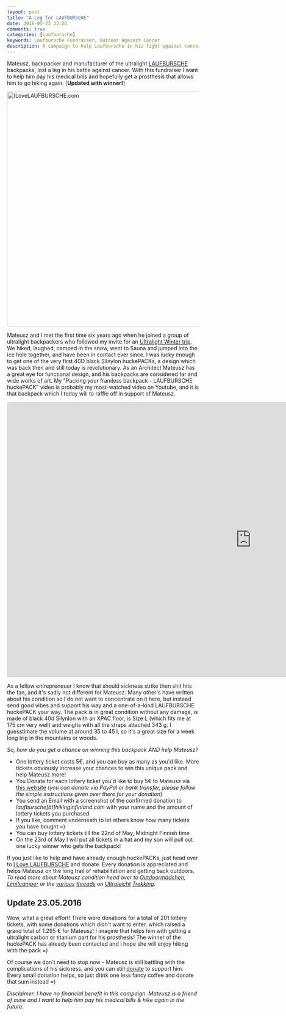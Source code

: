 ```yaml
---
layout: post
title: "A Leg for LAUFBURSCHE"
date: 2016-05-23 23:26
comments: true
categories: [Laufbursche]
keywords: Laufbursche Fundraiser, Outdoor Against Cancer
description: A campaign to help Laufbursche in his fight against cancer.
---
```


Mateusz, backpacker and manufacturer of the ultralight [LAUFBURSCHE](http://www.ilovelaufbursche.de/english/) backpacks, lost a leg in his battle against cancer. With this fundraiser I want to help him pay his medical bills and hopefully get a prosthesis that allows him to go hiking again. [**Updated with winner!**]

<a data-flickr-embed="true"  href="http://www.ilovelaufbursche.de/english/" title="ILoveLAUFBURSCHE.com"><img src="https://farm8.staticflickr.com/7176/26188616394_48ddfab21e_b.jpg" width="1024" height="615" alt="ILoveLAUFBURSCHE.com"></a><script async src="//embedr.flickr.com/assets/client-code.js" charset="utf-8"></script>

<!-- more -->

Mateusz and I met the first time six years ago when he joined a group of ultralight backpackers who followed my invite for an [Ultralight Winter trip](https://hikinginfinland.com/2010/02/tufwt-1-0-trip-report.html). We hiked, laughed, camped in the snow, went to Sauna and jumped into the ice hole together, and have been in contact ever since. I was lucky enough to get one of the very first 40D black Silnylon huckePACKs, a design which was back then and still today is revolutionary. As an Architect Mateusz has a great eye for functional design, and his backpacks are considered far and wide works of art. My "Packing your framless backpack - LAUFBURSCHE huckePACK" video is probably my most-watched video on Youtube, and it is that backpack which I today will to raffle off in support of Mateusz. 

<iframe width="1280" height="720" src="https://www.youtube.com/embed/MDF26eJ2sqU" frameborder="0" allowfullscreen></iframe>

As a fellow entrepreneuer I know that should sickness strike then shit hits the fan, and it's sadly not different for Mateusz. Many other's have written about his condition so I do not want to concentrate on it here, but instead send good vibes and support his way and a one-of-a-kind LAUFBURSCHE huckePACK your way. The pack is in great condition without any damage, is made of black 40d Silynlon with an XPAC floor, is Size L (which fits me at 175 cm very well) and weighs with all the straps attached 343 g. I guesstimate the volume at around 35 to 45 l, so it's a great size for a week long trip in the mountains or woods.

*So, how do you get a chance on winning this backpack AND help Mateusz?* 

- One lottery ticket costs 5€, and you can buy as many as you'd like. More tickets obviously increase your chances to win this unique pack and help Mateusz more!
- You Donate for each lottery ticket you'd like to buy 5€ to Mateusz via [this website](http://www.ilovelaufbursche.de/english/) (*you can donate via PayPal or bank transfer, please follow the simple instructions given over there for your donation*)
- You send an Email with a screenshot of the confirmed donation to *laufbursche[ät]hikinginfinland.com* with your name and the amount of lottery tickets you purchased
- If you like, comment underneath to let others know how many tickets you have bought =)
- You can buy lottery tickets till the 22nd of May, Midnight Finnish time
- On the 23rd of May I will put all tickets in a hat and my son will pull out one lucky winner who gets the backpack!

If you just like to help and have already enough huckePACKs, just head over to [I Love LAUFBURSCHE](http://www.ilovelaufbursche.de/english/) and donate. Every donation is appreciated and helps Mateusz on the long trail of rehabilitation and getting back outdoors. *To read more about Mateusz condition head over to [Outdoormädchen](http://www.outdoormaedchen.de/2016/04/crowdfunding-laufbursche.html), [Limitcamper](https://limitcamper.wordpress.com/2016/04/27/i-love-laufbursche/) or the [various](http://www.ultraleicht-trekking.com/forum/topic/3737-ein-laufbursche-für-den-laufburschen/) [threads](http://www.ultraleicht-trekking.com/forum/topic/3626-die-gute-tat-für-laufbursche-frühling/) on [Ultraleicht](http://www.ultraleicht-trekking.com/forum/topic/3495-laufbursche-genesungswünsche/) [Trekking](http://www.ultraleicht-trekking.com/forum/topic/3504-schulterschluss-für-mateusz/).*

## Update 23.05.2016

Wow, what a great effort! There were donations for a total of 201 lottery tickets, with some donations which didn't want to enter, which raised a grand total of 1.295 € for Mateusz! I imagine that helps him with getting a ultralight carbon or titanium part for his prosthesis! The winner of the huckePACK has already been contacted and I hope she will enjoy hiking with the pack =)

Of course we don't need to stop now - Mateusz is still battling with the complications of his sickness, and you can still [donate](http://www.ilovelaufbursche.de/english/) to support him. Every small donation helps, so just drink one less fancy coffee and donate that sum instead =)

*Disclaimer: I have no financial benefit in this campaign. Mateusz is a friend of mine and I want to help him pay his medical bills & hike again in the future.*